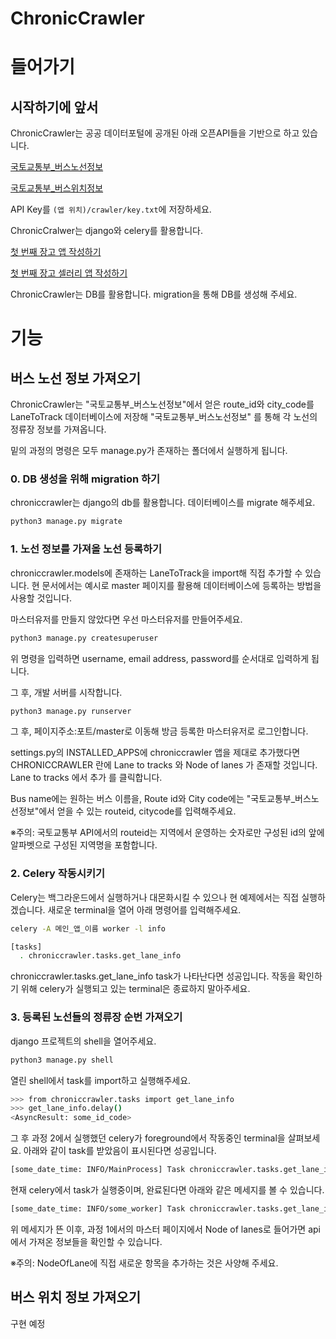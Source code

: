 # ChronicCrawler

# 들어가기

## 시작하기에 앞서

ChronicCrawler는 공공 데이터포털에 공개된 아래 오픈API들을 기반으로 하고 있습니다.

[국토교통부_버스노선정보](https://www.data.go.kr/tcs/dss/selectApiDataDetailView.do?publicDataPk=15000758)

[국토교통부_버스위치정보](https://www.data.go.kr/tcs/dss/selectApiDataDetailView.do?publicDataPk=15000515)

API Key를 `(앱 위치)/crawler/key.txt`에 저장하세요.

ChronicCralwer는 django와 celery를 활용합니다.

[첫 번째 장고 앱 작성하기](https://docs.djangoproject.com/ko/3.2/intro/tutorial01/)

[첫 번째 장고 셀러리 앱 작성하기](https://docs.celeryproject.org/en/stable/django/first-steps-with-django.html)

ChronicCrawler는 DB를 활용합니다. migration을 통해 DB를 생성해 주세요.

# 기능

## 버스 노선 정보 가져오기

ChronicCrawler는 "국토교통부_버스노선정보"에서 얻은 route_id와 city_code를 
LaneToTrack 데이터베이스에 저장해 "국토교통부_버스노선정보" 를 통해 각 노선의 정류장 정보를 가져옵니다.

밑의 과정의 명령은 모두 manage.py가 존재하는 폴더에서 실행하게 됩니다.

### 0. DB 생성을 위해 migration 하기

chroniccrawler는 django의 db를 활용합니다. 데이터베이스를 migrate 해주세요.

```bash
python3 manage.py migrate
```

### 1. 노선 정보를 가져올 노선 등록하기

chroniccrawler.models에 존재하는 LaneToTrack을 import해 직접 추가할 수 있습니다.
현 문서에서는 예시로 master 페이지를 활용해 데이터베이스에 등록하는 방법을 사용할 것입니다. 

마스터유저를 만들지 않았다면 우선 마스터유저를 만들어주세요.

```bash
python3 manage.py createsuperuser
```

위 명령을 입력하면 username, email address, password를 순서대로 입력하게 됩니다.

그 후, 개발 서버를 시작합니다.

```bash
python3 manage.py runserver
```

그 후, 페이지주소:포트/master로 이동해 방금 등록한 마스터유저로 로그인합니다.

settings.py의 INSTALLED_APPS에 chroniccrawler 앱을 제대로 추가했다면
CHRONICCRAWLER 란에 Lane to tracks 와 Node of lanes 가 존재할 것입니다.
Lane to tracks 에서 추가 를 클릭합니다.

Bus name에는 원하는 버스 이름을,
Route id와 City code에는 "국토교통부_버스노선정보"에서 얻을 수 있는 routeid, citycode를 입력해주세요.

※주의: 국토교통부 API에서의 routeid는 지역에서 운영하는 숫자로만 구성된 id의 앞에 알파벳으로 구성된 지역명을 포함합니다.

### 2. Celery 작동시키기

Celery는 백그라운드에서 실행하거나 대몬화시킬 수 있으나 현 예제에서는 직접 실행하겠습니다.
새로운 terminal을 열어 아래 명령어를 입력해주세요.

```bash
celery -A 메인_앱_이름 worker -l info
```

```bash
[tasks]
  . chroniccrawler.tasks.get_lane_info
```

chroniccrawler.tasks.get_lane_info task가 나타난다면 성공입니다.
작동을 확인하기 위해 celery가 실행되고 있는 terminal은 종료하지 말아주세요.

### 3. 등록된 노선들의 정류장 순번 가져오기

django 프로젝트의 shell을 열어주세요.

```bash
python3 manage.py shell
```

열린 shell에서 task를 import하고 실행해주세요.

```bash
>>> from chroniccrawler.tasks import get_lane_info
>>> get_lane_info.delay()
<AsyncResult: some_id_code>
```

그 후 과정 2에서 실행했던 celery가 foreground에서 작동중인 terminal을 살펴보세요.
아래와 같이 task를 받았음이 표시된다면 성공입니다.

```bash
[some_date_time: INFO/MainProcess] Task chroniccrawler.tasks.get_lane_info[some_id_code] received
```

현재 celery에서 task가 실행중이며, 완료된다면 아래와 같은 메세지를 볼 수 있습니다.

```bash
[some_date_time: INFO/some_worker] Task chroniccrawler.tasks.get_lane_info[some_id_code] succeeded in some_time: None
```

위 메세지가 뜬 이후, 과정 1에서의 마스터 페이지에서 Node of lanes로 들어가면
api에서 가져온 정보들을 확인할 수 있습니다.

※주의: NodeOfLane에 직접 새로운 항목을 추가하는 것은 사양해 주세요.

## 버스 위치 정보 가져오기

구현 예정
